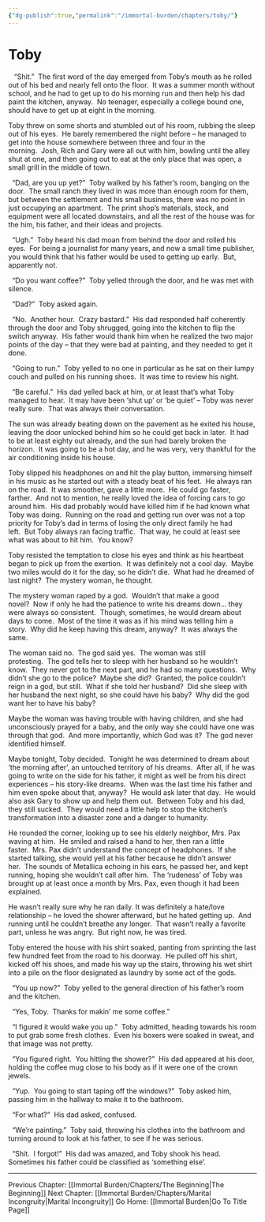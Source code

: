 ```yaml
---
{"dg-publish":true,"permalink":"/immortal-burden/chapters/toby/"}
---
```


# Toby

   “Shit.”  The first word of the day emerged from Toby’s mouth as he rolled out of his bed and nearly fell onto the floor.  It was a summer month without school, and he had to get up to do his morning run and then help his dad paint the kitchen, anyway.  No teenager, especially a college bound one, should have to get up at eight in the morning.  

Toby threw on some shorts and stumbled out of his room, rubbing the sleep out of his eyes.  He barely remembered the night before – he managed to get into the house somewhere between three and four in the morning.  Josh, Rich and Gary were all out with him, bowling until the alley shut at one, and then going out to eat at the only place that was open, a small grill in the middle of town. 

  “Dad, are you up yet?”  Toby walked by his father’s room, banging on the door.  The small ranch they lived in was more than enough room for them, but between the settlement and his small business, there was no point in just occupying an apartment.  The print shop’s materials, stock, and equipment were all located downstairs, and all the rest of the house was for the him, his father, and their ideas and projects.  

  “Ugh.”  Toby heard his dad moan from behind the door and rolled his eyes.  For being a journalist for many years, and now a small time publisher, you would think that his father would be used to getting up early.  But, apparently not.

  “Do you want coffee?”  Toby yelled through the door, and he was met with silence.

  “Dad?”  Toby asked again.  

  “No.  Another hour.  Crazy bastard.”  His dad responded half coherently through the door and Toby shrugged, going into the kitchen to flip the switch anyway.  His father would thank him when he realized the two major points of the day – that they were bad at painting, and they needed to get it done.

  “Going to run.”  Toby yelled to no one in particular as he sat on their lumpy couch and pulled on his running shoes.  It was time to review his night.  

  “Be careful.”  His dad yelled back at him, or at least that’s what Toby managed to hear.  It may have been ‘shut up’ or ‘be quiet’ – Toby was never really sure.  That was always their conversation.

  

The sun was already beating down on the pavement as he exited his house, leaving the door unlocked behind him so he could get back in later.  It had to be at least eighty out already, and the sun had barely broken the horizon.  It was going to be a hot day, and he was very, very thankful for the air conditioning inside his house.  

Toby slipped his headphones on and hit the play button, immersing himself in his music as he started out with a steady beat of his feet.  He always ran on the road.  It was smoother, gave a little more.  He could go faster, farther.  And not to mention, he really loved the idea of forcing cars to go around him.  His dad probably would have killed him if he had known what Toby was doing.  Running on the road and getting run over was not a top priority for Toby’s dad in terms of losing the only direct family he had left.  But Toby always ran facing traffic.  That way, he could at least see what was about to hit him.  You know?  

Toby resisted the temptation to close his eyes and think as his heartbeat began to pick up from the exertion.  It was definitely not a cool day.  Maybe two miles would do it for the day, so he didn’t die.  What had he dreamed of last night?  The mystery woman, he thought.

The mystery woman raped by a god.  Wouldn’t that make a good novel?  Now if only he had the patience to write his dreams down... they were always so consistent.  Though, sometimes, he would dream about days to come.  Most of the time it was as if his mind was telling him a story.  Why did he keep having this dream, anyway?  It was always the same.

The woman said no.  The god said yes.  The woman was still protesting.  The god tells her to sleep with her husband so he wouldn’t know.  They never got to the next part, and he had so many questions.  Why didn’t she go to the police?  Maybe she did?  Granted, the police couldn’t reign in a god, but still.  What if she told her husband?  Did she sleep with her husband the next night, so she could have his baby?  Why did the god want her to have his baby?  

Maybe the woman was having trouble with having children, and she had unconsciously prayed for a baby, and the only way she could have one was through that god.  And more importantly, which God was it?  The god never identified himself.  

Maybe tonight, Toby decided.  Tonight he was determined to dream about ‘the morning after’, an untouched territory of his dreams.  After all, if he was going to write on the side for his father, it might as well be from his direct experiences – his story-like dreams.  When was the last time his father and him even spoke about that, anyway?  He would ask later that day.  He would also ask Gary to show up and help them out.  Between Toby and his dad, they still sucked.  They would need a little help to stop the kitchen’s transformation into a disaster zone and a danger to humanity.  

He rounded the corner, looking up to see his elderly neighbor, Mrs. Pax waving at him.  He smiled and raised a hand to her, then ran a little faster.  Mrs. Pax didn’t understand the concept of headphones.  If she started talking, she would yell at his father because he didn’t answer her.  The sounds of Metallica echoing in his ears, he passed her, and kept running, hoping she wouldn’t call after him.  The ‘rudeness’ of Toby was brought up at least once a month by Mrs. Pax, even though it had been explained. 

He wasn’t really sure why he ran daily. It was definitely a hate/love relationship – he loved the shower afterward, but he hated getting up.  And running until he couldn’t breathe any longer.  That wasn’t really a favorite part, unless he was angry.  But right now, he was tired.

Toby entered the house with his shirt soaked, panting from sprinting the last few hundred feet from the road to his doorway.  He pulled off his shirt, kicked off his shoes, and made his way up the stairs, throwing his wet shirt into a pile on the floor designated as laundry by some act of the gods.  

  “You up now?”  Toby yelled to the general direction of his father’s room and the kitchen.

  “Yes, Toby.  Thanks for makin’ me some coffee.”

  “I figured it would wake you up.”  Toby admitted, heading towards his room to put grab some fresh clothes.  Even his boxers were soaked in sweat, and that image was not pretty.  

  “You figured right.  You hitting the shower?”  His dad appeared at his door, holding the coffee mug close to his body as if it were one of the crown jewels.  

  “Yup.  You going to start taping off the windows?”  Toby asked him, passing him in the hallway to make it to the bathroom.

  “For what?”  His dad asked, confused.

  “We’re painting.”  Toby said, throwing his clothes into the bathroom and turning around to look at his father, to see if he was serious.

  “Shit.  I forgot!”  His dad was amazed, and Toby shook his head. Sometimes his father could be classified as ‘something else’.

---
Previous Chapter: [[Immortal Burden/Chapters/The Beginning\|The Beginning]]
Next Chapter: [[Immortal Burden/Chapters/Marital Incongruity\|Marital Incongruity]]
Go Home: [[Immortal Burden\|Go To Title Page]]
  
